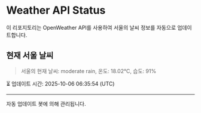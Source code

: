
# Weather API Status

이 리포지토리는 OpenWeather API를 사용하여 서울의 날씨 정보를 자동으로 업데이트합니다.

## 현재 서울 날씨
> 서울의 현재 날씨: moderate rain, 온도: 18.02°C, 습도: 91%

⏳ 업데이트 시간: 2025-10-06 06:35:54 (UTC)

---
자동 업데이트 봇에 의해 관리됩니다.
